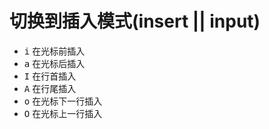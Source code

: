 # 切换到插入模式(insert || input)

* <kbd>i</kbd> 在光标前插入
* <kbd>a</kbd> 在光标后插入
* <kbd>I</kbd> 在行首插入
* <kbd>A</kbd> 在行尾插入
* <kbd>o</kbd> 在光标下一行插入
* <kbd>O</kbd> 在光标上一行插入